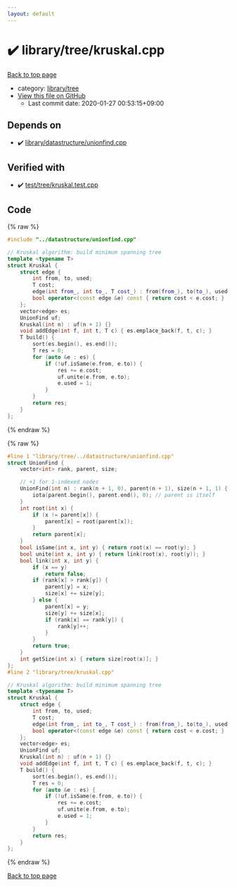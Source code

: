 ```yaml
---
layout: default
---
```


<!-- mathjax config similar to math.stackexchange -->
<script type="text/javascript" async
  src="https://cdnjs.cloudflare.com/ajax/libs/mathjax/2.7.5/MathJax.js?config=TeX-MML-AM_CHTML">
</script>
<script type="text/x-mathjax-config">
  MathJax.Hub.Config({
    TeX: { equationNumbers: { autoNumber: "AMS" }},
    tex2jax: {
      inlineMath: [ ['$','$'] ],
      processEscapes: true
    },
    "HTML-CSS": { matchFontHeight: false },
    displayAlign: "left",
    displayIndent: "2em"
  });
</script>

<script type="text/javascript" src="https://cdnjs.cloudflare.com/ajax/libs/jquery/3.4.1/jquery.min.js"></script>
<script src="https://cdn.jsdelivr.net/npm/jquery-balloon-js@1.1.2/jquery.balloon.min.js" integrity="sha256-ZEYs9VrgAeNuPvs15E39OsyOJaIkXEEt10fzxJ20+2I=" crossorigin="anonymous"></script>
<script type="text/javascript" src="../../../assets/js/copy-button.js"></script>
<link rel="stylesheet" href="../../../assets/css/copy-button.css" />


# :heavy_check_mark: library/tree/kruskal.cpp

<a href="../../../index.html">Back to top page</a>

* category: <a href="../../../index.html#8a0c4935c26bc3f080e3e86e308b2132">library/tree</a>
* <a href="{{ site.github.repository_url }}/blob/master/library/tree/kruskal.cpp">View this file on GitHub</a>
    - Last commit date: 2020-01-27 00:53:15+09:00




## Depends on

* :heavy_check_mark: <a href="../datastructure/unionfind.cpp.html">library/datastructure/unionfind.cpp</a>


## Verified with

* :heavy_check_mark: <a href="../../../verify/test/tree/kruskal.test.cpp.html">test/tree/kruskal.test.cpp</a>


## Code

<a id="unbundled"></a>
{% raw %}
```cpp
#include "../datastructure/unionfind.cpp"

// Kruskal algorithm: build minimum spanning tree
template <typename T>
struct Kruskal {
    struct edge {
        int from, to, used;
        T cost;
        edge(int from_, int to_, T cost_) : from(from_), to(to_), used(0), cost(cost_) {}
        bool operator<(const edge &e) const { return cost < e.cost; }
    };
    vector<edge> es;
    UnionFind uf;
    Kruskal(int n) : uf(n + 1) {}
    void addEdge(int f, int t, T c) { es.emplace_back(f, t, c); }
    T build() {
        sort(es.begin(), es.end());
        T res = 0;
        for (auto &e : es) {
            if (!uf.isSame(e.from, e.to)) {
                res += e.cost;
                uf.unite(e.from, e.to);
                e.used = 1;
            }
        }
        return res;
    }
};

```
{% endraw %}

<a id="bundled"></a>
{% raw %}
```cpp
#line 1 "library/tree/../datastructure/unionfind.cpp"
struct UnionFind {
    vector<int> rank, parent, size;

    // +1 for 1-indexed nodes
    UnionFind(int n) : rank(n + 1, 0), parent(n + 1), size(n + 1, 1) {
        iota(parent.begin(), parent.end(), 0); // parent is itself
    }
    int root(int x) {
        if (x != parent[x]) {
            parent[x] = root(parent[x]);
        }
        return parent[x];
    }
    bool isSame(int x, int y) { return root(x) == root(y); }
    bool unite(int x, int y) { return link(root(x), root(y)); }
    bool link(int x, int y) {
        if (x == y)
            return false;
        if (rank[x] > rank[y]) {
            parent[y] = x;
            size[x] += size[y];
        } else {
            parent[x] = y;
            size[y] += size[x];
            if (rank[x] == rank[y]) {
                rank[y]++;
            }
        }
        return true;
    }
    int getSize(int x) { return size[root(x)]; }
};
#line 2 "library/tree/kruskal.cpp"

// Kruskal algorithm: build minimum spanning tree
template <typename T>
struct Kruskal {
    struct edge {
        int from, to, used;
        T cost;
        edge(int from_, int to_, T cost_) : from(from_), to(to_), used(0), cost(cost_) {}
        bool operator<(const edge &e) const { return cost < e.cost; }
    };
    vector<edge> es;
    UnionFind uf;
    Kruskal(int n) : uf(n + 1) {}
    void addEdge(int f, int t, T c) { es.emplace_back(f, t, c); }
    T build() {
        sort(es.begin(), es.end());
        T res = 0;
        for (auto &e : es) {
            if (!uf.isSame(e.from, e.to)) {
                res += e.cost;
                uf.unite(e.from, e.to);
                e.used = 1;
            }
        }
        return res;
    }
};

```
{% endraw %}

<a href="../../../index.html">Back to top page</a>

